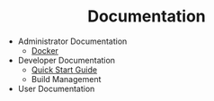 <h1 align="center">Documentation</h1>

* Administrator Documentation
  * [Docker](./administrator/docker.md)
* Developer Documentation
  * [Quick Start Guide](./developer/quick-start-guide.md)
  * Build Management
* User Documentation
